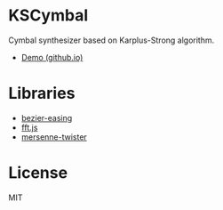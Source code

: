 # KSCymbal
Cymbal synthesizer based on Karplus-Strong algorithm.

- [Demo (github.io)](https://ryukau.github.io/KSCymbal/)

# Libraries
- [bezier-easing](https://github.com/gre/bezier-easing)
- [fft.js](https://github.com/indutny/fft.js)
- [mersenne-twister](https://github.com/boo1ean/mersenne-twister)

# License
MIT
